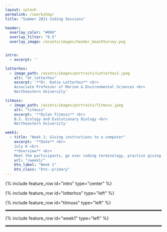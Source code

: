 ```yaml
---
layout: splash
permalink: /cworkshop/
title: "Summer 2021 Coding Sessions"

header:
  overlay_color: "#000"
  overlay_filter: "0.5"
  overlay_image: /assets/images/header_beachSurvey.png


intro: 
  - excerpt: ''

lotterhos:
  - image_path: /assets/images/portraits/Lotterhos3.jpeg
    alt: "dr_lotterhos"
    excerpt: '**Dr. Katie Lotterhos** <br>
    Associate Professor of Marine & Environmental Sciences <br>
    Northeastern University'

titmuss:
  - image_path: /assets/images/portraits/Titmuss.jpeg
    alt: "titmuss"
    excerpt: '**Dylan Titmuss** <br>
    B.S. Ecology and Evolutionary Biology <br>
    Northeastern University'

week1:
  - title: "Week 1: Giving instructions to a computer"
    excerpt: '**Date** <br>
    July 6 <br>
    **Overview** <br>
    Meet the participants, go over coding terminology, practice giving explicit instructions, and try paired coding.'
    url: "/week1/"
    btn_label: "Week 1"
    btn_class: "btn--primary"
---
```


{% include feature_row id="intro" type="center" %}

{% include feature_row id="lotterhos" type="left" %}

{% include feature_row id="titmuss" type="left" %}

<hr style="border:2px solid gray">

{% include feature_row id="week1" type="left" %}

<hr style="border:2px solid gray">
